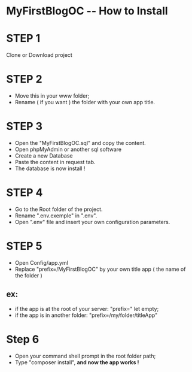 # MyFirstBlogOC -- How to Install

# STEP 1
Clone or Download project

# STEP 2

 - Move this in your www folder;
 -  Rename ( if you want ) the folder with your own app title.

# STEP 3
	
 - Open the "MyFirstBlogOC.sql" and copy the content.
 - Open phpMyAdmin or another sql software
 - Create a new Database
 - Paste the content in request tab.
 - The database is now install !

# STEP 4

 - Go to the Root folder of the project. 	
 - Rename ".env.exemple" in ".env". 	
 - Open ".env" file and insert your own configuration parameters.

# STEP 5

 - Open Config/app.yml 
 - Replace "prefix=/MyFirstBlogOC" by your own title app ( the name of the folder )
## ex:

 - if the app is at the root of your server: "prefix=" let empty;
 - if the app is in another folder: "prefix=/my/folder/titleApp"

# Step 6

 - Open your command shell prompt in the root folder path;
 - Type "composer install", **and now the app works !**
